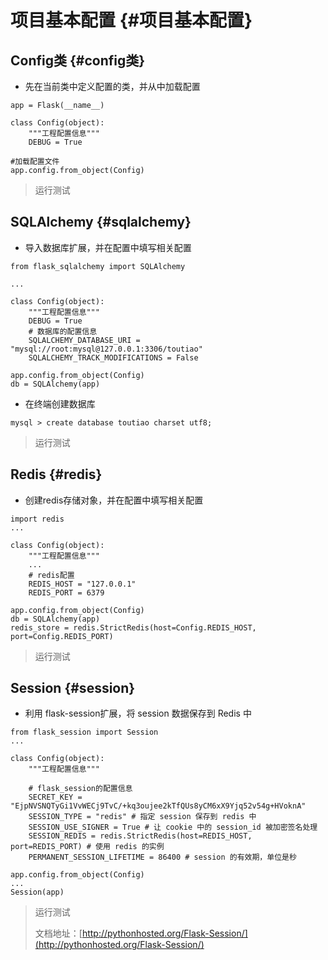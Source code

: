 # 项目基本配置 {#项目基本配置}

## Config类 {#config类}

* 先在当前类中定义配置的类，并从中加载配置

```
app = Flask(__name__)

class Config(object):
    """工程配置信息"""
    DEBUG = True

#加载配置文件
app.config.from_object(Config)
```

> 运行测试

## SQLAlchemy {#sqlalchemy}

* 导入数据库扩展，并在配置中填写相关配置

```
from flask_sqlalchemy import SQLAlchemy

...

class Config(object):
    """工程配置信息"""
    DEBUG = True
    # 数据库的配置信息
    SQLALCHEMY_DATABASE_URI = "mysql://root:mysql@127.0.0.1:3306/toutiao"
    SQLALCHEMY_TRACK_MODIFICATIONS = False

app.config.from_object(Config)
db = SQLAlchemy(app)
```

* 在终端创建数据库

```
mysql > create database toutiao charset utf8;
```

> 运行测试

## Redis {#redis}

* 创建redis存储对象，并在配置中填写相关配置

```
import redis
...

class Config(object):
    """工程配置信息"""
    ...
    # redis配置
    REDIS_HOST = "127.0.0.1"
    REDIS_PORT = 6379

app.config.from_object(Config)
db = SQLAlchemy(app)
redis_store = redis.StrictRedis(host=Config.REDIS_HOST, port=Config.REDIS_PORT)
```

> 运行测试

## Session {#session}

* 利用 flask-session扩展，将 session 数据保存到 Redis 中

```
from flask_session import Session
...

class Config(object):
    """工程配置信息"""

    # flask_session的配置信息
    SECRET_KEY = "EjpNVSNQTyGi1VvWECj9TvC/+kq3oujee2kTfQUs8yCM6xX9Yjq52v54g+HVoknA"
    SESSION_TYPE = "redis" # 指定 session 保存到 redis 中
    SESSION_USE_SIGNER = True # 让 cookie 中的 session_id 被加密签名处理
    SESSION_REDIS = redis.StrictRedis(host=REDIS_HOST, port=REDIS_PORT) # 使用 redis 的实例
    PERMANENT_SESSION_LIFETIME = 86400 # session 的有效期，单位是秒

app.config.from_object(Config)
...
Session(app)
```

> 运行测试
>
> 文档地址：[http://pythonhosted.org/Flask-Session/](http://pythonhosted.org/Flask-Session/)



